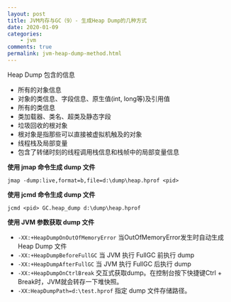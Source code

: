 ```yaml
---
layout: post
title: JVM内存与GC（9）- 生成Heap Dump的几种方式
date: 2020-01-09
categories:
    - jvm
comments: true
permalink: jvm-heap-dump-method.html
---
```


Heap Dump 包含的信息

- 所有的对象信息
- 对象的类信息、字段信息、原生值(int, long等)及引用值
- 所有的类信息
- 类加载器、类名、超类及静态字段
- 垃圾回收的根对象
- 根对象是指那些可以直接被虚拟机触及的对象
- 线程栈及局部变量
- 包含了转储时刻的线程调用栈信息和栈帧中的局部变量信息

**使用 jmap 命令生成 dump 文件**

```
jmap -dump:live,format=b,file=d:\dump\heap.hprof <pid>
```

**使用 jcmd 命令生成 dump 文件**

```
jcmd <pid> GC.heap_dump d:\dump\heap.hprof
```

**使用 JVM 参数获取 dump 文件**

- `-XX:+HeapDumpOnOutOfMemoryError` 当OutOfMemoryError发生时自动生成 Heap Dump 文件
- `-XX:+HeapDumpBeforeFullGC` 当 JVM 执行 FullGC 前执行 dump
- `-XX:+HeapDumpAfterFullGC`   当 JVM 执行 FullGC 后执行 dump
- `-XX:+HeapDumpOnCtrlBreak`  交互式获取dump。在控制台按下快捷键Ctrl + Break时，JVM就会转存一下堆快照。
- `-XX:HeapDumpPath=d:\test.hprof` 指定 dump 文件存储路径。



